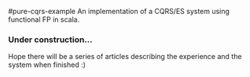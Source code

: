 #pure-cqrs-example
An implementation of a CQRS/ES system using functional FP in scala.

### Under construction... 
Hope there will be a series of articles describing the experience and the system  when finished :)